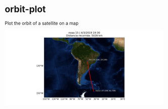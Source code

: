 # orbit-plot
Plot the orbit of a satellite on a map

![alt text](https://github.com/gobelc/orbit-plot/blob/master/img/example.png)
